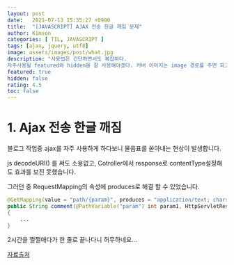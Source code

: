 ```yaml
---
layout: post
date:   2021-07-13 15:35:27 +0900
title:  "[JAVASCRIPT] AJAX 전송 한글 깨짐 문제"
author: Kimson
categories: [ TIL, JAVASCRIPT ]
tags: [ajax, jquery, utf8]
image: assets/images/post/what.jpg
description: "사용법은 간단하면서도 복잡하다.
자주사용될 featured와 hidden을 잘 사용해야겠다. 커버 이미지는 image 경로를 주면 되고, hidden이지만 featured에 띄울 수도 있다."
featured: true
hidden: false
rating: 4.5
toc: false
---
```


# 1. Ajax 전송 한글 깨짐

블로그 작업중 ajax를 자주 사용하게 하다보니 물음표를 쏟아내는 현상이 발생합니다.

js decodeURI() 를 써도 소용없고, Cotroller에서 response로 contentType설정해도 효과를 보진 못했습니다.

그러던 중 RequestMapping의 속성에 produces로 해결 할 수 있었습니다.

```java
@GetMapping(value = "path/{param}", produces = "application/text; charset=utf8")
public String comment(@PathVariable("param") int param1, HttpServletResponse response)
{
    ...
}
```

2시간을 쩔쩔매다가 한 줄로 끝나다니 허무하네요...

[자료출처](https://stratosphere.tistory.com/207)